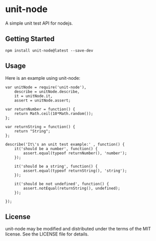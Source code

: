 # unit-node
A simple unit test API for nodejs.

## Getting Started

```
npm install unit-node@latest --save-dev
```

## Usage
Here is an example using unit-node:

```
var unitNode = require('unit-node'),
	describe = unitNode.describe,
	it = unitNode.it,
	assert = unitNode.assert;

var returnNumber = function() {
	return Math.ceil(10*Math.random());
};

var returnString = function() {
	return "String";
};

describe('It\'s an unit test example:' , function() {
	it('should be a number', function() {
		assert.equal(typeof returnNumber(), 'number');
	});

	it('should be a string', function() {
		assert.equal(typeof returnString(), 'string');
	});

	it('should be not undefined', function() {
		assert.notEqual(returnString(), undefined);
	});

});
```

## License
unit-node may be modified and distributed under the terms of the MIT license. See the LICENSE file for details.